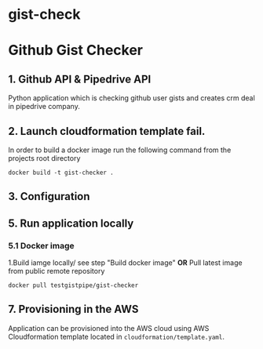 # gist-check

# Github Gist Checker
## 1. Github API & Pipedrive API

Python application which is checking github user gists and creates crm deal in pipedrive company.

## 2. Launch cloudformation template fail.

In order to build a docker image run the following command from the projects root directory

    docker build -t gist-checker .

## 3. Configuration

## 5. Run application locally
### 5.1 Docker image
1.Build iamge locally/ see step "Build docker image" **OR** Pull latest image from public remote repository 
   
    docker pull testgistpipe/gist-checker
 
   

## 7. Provisioning in the AWS
Application can be provisioned into the AWS cloud using AWS Cloudformation template located in `cloudformation/template.yaml`. <br>
    
